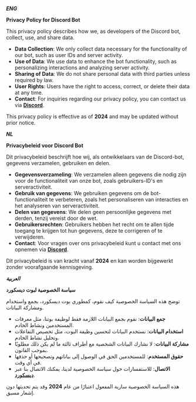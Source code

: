 ***ENG***

**Privacy Policy for Discord Bot**


This privacy policy describes how we, as developers of the Discord bot, collect, use, and share data.

- **Data Collection**: We only collect data necessary for the functionality of our bot, such as user IDs and server activity.
- **Use of Data**: We use data to enhance the bot functionality, such as personalizing interactions and analyzing server activity.
- **Sharing of Data**: We do not share personal data with third parties unless required by law.
- **User Rights**: Users have the right to access, correct, or delete their data at any time.
- **Contact**: For inquiries regarding our privacy policy, you can contact us via [**Discord**](https://discord.gg/1414).

This privacy policy is effective as of **2024** and may be updated without prior notice.



***NL*** 

**Privacybeleid voor Discord Bot**


Dit privacybeleid beschrijft hoe wij, als ontwikkelaars van de Discord-bot, gegevens verzamelen, gebruiken en delen.

- **Gegevensverzameling**: We verzamelen alleen gegevens die nodig zijn voor de functionaliteit van onze bot, zoals gebruikers-ID's en serveractiviteit.
- **Gebruik van gegevens**: We gebruiken gegevens om de bot-functionaliteit te verbeteren, zoals het personaliseren van interacties en het analyseren van serveractiviteit.
- **Delen van gegevens**: We delen geen persoonlijke gegevens met derden, tenzij vereist door de wet.
- **Gebruikersrechten**: Gebruikers hebben het recht om te allen tijde toegang te krijgen tot hun gegevens, deze te corrigeren of te verwijderen.
- **Contact**: Voor vragen over ons privacybeleid kunt u contact met ons opnemen via [**Discord**](https://discord.gg/1414).

Dit privacybeleid is van kracht vanaf **2024** en kan worden bijgewerkt zonder voorafgaande kennisgeving.



***العربية***

**سياسة الخصوصية لبوت ديسكورد**


توضح هذه السياسة الخصوصية كيف نقوم، كمطوري بوت ديسكورد، بجمع واستخدام ومشاركة البيانات. 

- **جمع البيانات**: نقوم بجمع البيانات اللازمة فقط لوظيفة بوتنا، مثل معرفات المستخدمين ونشاط الخادم.
- **استخدام البيانات**: نستخدم البيانات لتحسين وظيفة البوت، مثل تخصيص التفاعلات وتحليل نشاط الخادم.
- **مشاركة البيانات**: لا نشارك البيانات الشخصية مع أطراف ثالثة ما لم يكن ذلك مطلوبًا بموجب القانون.
- **حقوق المستخدم**: للمستخدمين الحق في الوصول إلى بياناتهم وتصحيحها أو حذفها في أي وقت.
- **الاتصال**: للاستفسارات حول سياسة الخصوصية لدينا، يمكنك الاتصال بنا عبر [**ديسكورد**](https://discord.gg/1414).

هذه السياسة الخصوصية سارية المفعول اعتبارًا من عام **2024** وقد يتم تحديثها دون إشعار مسبق.